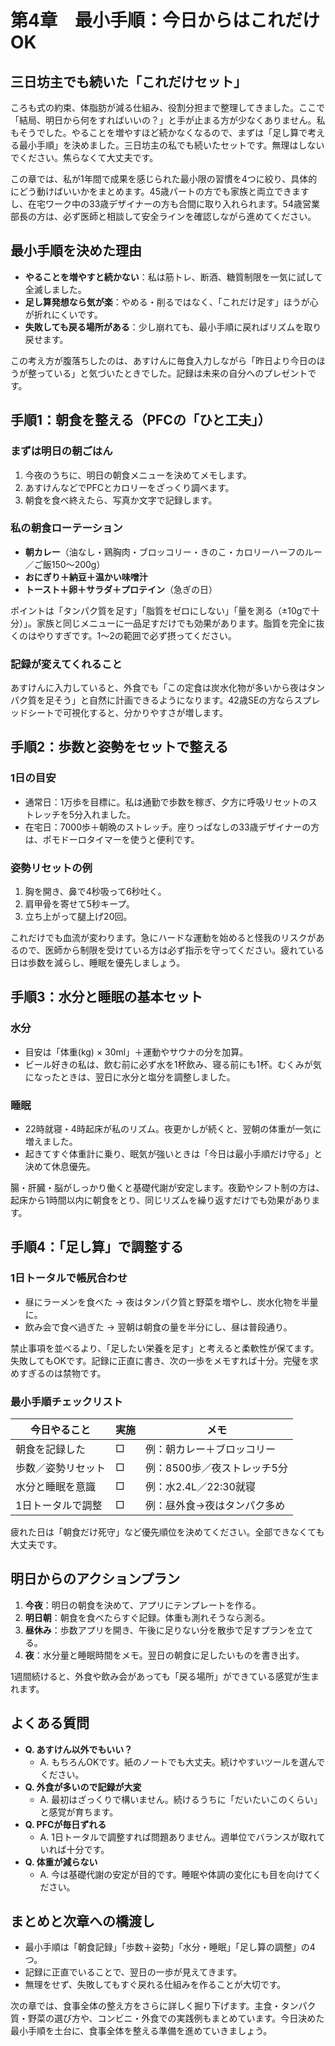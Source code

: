 # 第4章　最小手順：今日からはこれだけOK

## 三日坊主でも続いた「これだけセット」

ころも式の約束、体脂肪が減る仕組み、役割分担まで整理してきました。ここで「結局、明日から何をすればいいの？」と手が止まる方が少なくありません。私もそうでした。やることを増やすほど続かなくなるので、まずは「足し算で考える最小手順」を決めました。三日坊主の私でも続いたセットです。無理はしないでください。焦らなくて大丈夫です。

この章では、私が1年間で成果を感じられた最小限の習慣を4つに絞り、具体的にどう動けばいいかをまとめます。45歳パートの方でも家族と両立できますし、在宅ワーク中の33歳デザイナーの方も合間に取り入れられます。54歳営業部長の方は、必ず医師と相談して安全ラインを確認しながら進めてください。

## 最小手順を決めた理由

- **やることを増やすと続かない**：私は筋トレ、断酒、糖質制限を一気に試して全滅しました。
- **足し算発想なら気が楽**：やめる・削るではなく、「これだけ足す」ほうが心が折れにくいです。
- **失敗しても戻る場所がある**：少し崩れても、最小手順に戻ればリズムを取り戻せます。

この考え方が腹落ちしたのは、あすけんに毎食入力しながら「昨日より今日のほうが整っている」と気づいたときでした。記録は未来の自分へのプレゼントです。

## 手順1：朝食を整える（PFCの「ひと工夫」）

### まずは明日の朝ごはん

1. 今夜のうちに、明日の朝食メニューを決めてメモします。
2. あすけんなどでPFCとカロリーをざっくり調べます。
3. 朝食を食べ終えたら、写真か文字で記録します。

### 私の朝食ローテーション

- **朝カレー**（油なし・鶏胸肉・ブロッコリー・きのこ・カロリーハーフのルー／ご飯150〜200g）
- **おにぎり＋納豆＋温かい味噌汁**
- **トースト＋卵＋サラダ＋プロテイン**（急ぎの日）

ポイントは「タンパク質を足す」「脂質をゼロにしない」「量を測る（±10gで十分）」。家族と同じメニューに一品足すだけでも効果があります。脂質を完全に抜くのはやりすぎです。1〜2の範囲で必ず摂ってください。

### 記録が変えてくれること

あすけんに入力していると、外食でも「この定食は炭水化物が多いから夜はタンパク質を足そう」と自然に計画できるようになります。42歳SEの方ならスプレッドシートで可視化すると、分かりやすさが増します。

## 手順2：歩数と姿勢をセットで整える

### 1日の目安

- 通常日：1万歩を目標に。私は通勤で歩数を稼ぎ、夕方に呼吸リセットのストレッチを5分入れました。
- 在宅日：7000歩＋朝晩のストレッチ。座りっぱなしの33歳デザイナーの方は、ポモドーロタイマーを使うと便利です。

### 姿勢リセットの例

1. 胸を開き、鼻で4秒吸って6秒吐く。
2. 肩甲骨を寄せて5秒キープ。
3. 立ち上がって腿上げ20回。

これだけでも血流が変わります。急にハードな運動を始めると怪我のリスクがあるので、医師から制限を受けている方は必ず指示を守ってください。疲れている日は歩数を減らし、睡眠を優先しましょう。

## 手順3：水分と睡眠の基本セット

### 水分

- 目安は「体重(kg) × 30ml」＋運動やサウナの分を加算。
- ビール好きの私は、飲む前に必ず水を1杯飲み、寝る前にも1杯。むくみが気になったときは、翌日に水分と塩分を調整しました。

### 睡眠

- 22時就寝・4時起床が私のリズム。夜更かしが続くと、翌朝の体重が一気に増えました。
- 起きてすぐ体重計に乗り、眠気が強いときは「今日は最小手順だけ守る」と決めて休息優先。

腸・肝臓・脳がしっかり働くと基礎代謝が安定します。夜勤やシフト制の方は、起床から1時間以内に朝食をとり、同じリズムを繰り返すだけでも効果があります。

## 手順4：「足し算」で調整する

### 1日トータルで帳尻合わせ

- 昼にラーメンを食べた → 夜はタンパク質と野菜を増やし、炭水化物を半量に。
- 飲み会で食べ過ぎた → 翌朝は朝食の量を半分にし、昼は普段通り。

禁止事項を並べるより、「足したい栄養を足す」と考えると柔軟性が保てます。失敗してもOKです。記録に正直に書き、次の一歩をメモすれば十分。完璧を求めすぎるのは禁物です。

### 最小手順チェックリスト

| 今日やること | 実施 | メモ |
|----------------|------|------|
| 朝食を記録した | □ | 例：朝カレー＋ブロッコリー |
| 歩数／姿勢リセット | □ | 例：8500歩／夜ストレッチ5分 |
| 水分と睡眠を意識 | □ | 例：水2.4L／22:30就寝 |
| 1日トータルで調整 | □ | 例：昼外食→夜はタンパク多め |

疲れた日は「朝食だけ死守」など優先順位を決めてください。全部できなくても大丈夫です。

## 明日からのアクションプラン

1. **今夜**：明日の朝食を決めて、アプリにテンプレートを作る。
2. **明日朝**：朝食を食べたらすぐ記録。体重も測れそうなら測る。
3. **昼休み**：歩数アプリを開き、午後に足りない分を散歩で足すプランを立てる。
4. **夜**：水分量と睡眠時間をメモ。翌日の朝食に足したいものを書き出す。

1週間続けると、外食や飲み会があっても「戻る場所」ができている感覚が生まれます。

## よくある質問

- **Q. あすけん以外でもいい？**
  - A. もちろんOKです。紙のノートでも大丈夫。続けやすいツールを選んでください。
- **Q. 外食が多いので記録が大変**
  - A. 最初はざっくりで構いません。続けるうちに「だいたいこのくらい」と感覚が育ちます。
- **Q. PFCが毎日ずれる**
  - A. 1日トータルで調整すれば問題ありません。週単位でバランスが取れていれば十分です。
- **Q. 体重が減らない**
  - A. 今は基礎代謝の安定が目的です。睡眠や体調の変化にも目を向けてください。

## まとめと次章への橋渡し

- 最小手順は「朝食記録」「歩数＋姿勢」「水分・睡眠」「足し算の調整」の4つ。
- 記録に正直でいることで、翌日の一歩が見えてきます。
- 無理をせず、失敗してもすぐ戻れる仕組みを作ることが大切です。

次の章では、食事全体の整え方をさらに詳しく掘り下げます。主食・タンパク質・野菜の選び方や、コンビニ・外食での実践例もまとめています。今日決めた最小手順を土台に、食事全体を整える準備を進めていきましょう。
